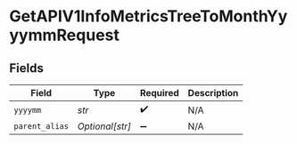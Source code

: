# GetAPIV1InfoMetricsTreeToMonthYyyymmRequest


## Fields

| Field              | Type               | Required           | Description        |
| ------------------ | ------------------ | ------------------ | ------------------ |
| `yyyymm`           | *str*              | :heavy_check_mark: | N/A                |
| `parent_alias`     | *Optional[str]*    | :heavy_minus_sign: | N/A                |